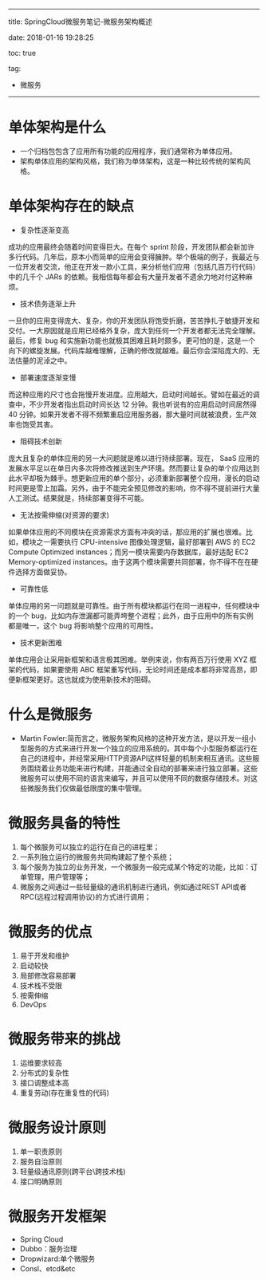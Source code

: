 ----------
title: SpringCloud微服务笔记-微服务架构概述

date: 2018-01-16 19:28:25
 
toc: true

tag:
 
- 微服务

----------

# 单体架构是什么

- 一个归档包包含了应用所有功能的应用程序，我们通常称为单体应用。
- 架构单体应用的架构风格，我们称为单体架构，这是一种比较传统的架构风格。

# 单体架构存在的缺点

- 复杂性逐渐变高

成功的应用最终会随着时间变得巨大。在每个 sprint 阶段，开发团队都会新加许多行代码。几年后，原本小而简单的应用会变得臃肿。举个极端的例子，我最近与一位开发者交流，他正在开发一款小工具，来分析他们应用（包括几百万行代码）中的几千个 JARs 的依赖。我相信每年都会有大量开发者不遗余力地对付这种麻烦。

- 技术债务逐渐上升

一旦你的应用变得庞大、复杂，你的开发团队将饱受折磨，苦苦挣扎于敏捷开发和交付。一大原因就是应用已经格外复杂，庞大到任何一个开发者都无法完全理解。最后，修复 bug 和实施新功能也就极其困难且耗时颇多。更可怕的是，这是一个向下的螺旋发展。代码库越难理解，正确的修改就越难。最后你会深陷庞大的、无法估量的泥淖之中。

- 部署速度逐渐变慢

而这种应用的尺寸也会拖慢开发进度。应用越大，启动时间越长。譬如在最近的调查中，不少开发者指出启动时间长达 12 分钟。我也听说有的应用启动时间居然得 40 分钟。如果开发者不得不频繁重启应用服务器，那大量时间就被浪费，生产效率也饱受其害。

- 阻碍技术创新

庞大且复杂的单体应用的另一大问题就是难以进行持续部署。现在， SaaS 应用的发展水平足以在单日内多次将修改推送到生产环境。然而要让复杂的单个应用达到此水平却极为棘手。想更新应用的单个部分，必须重新部署整个应用，漫长的启动时间更是雪上加霜。另外，由于不能完全预见修改的影响，你不得不提前进行大量人工测试。结果就是，持续部署变得不可能。

<!--more-->

- 无法按需伸缩(对资源的要求)

如果单体应用的不同模块在资源需求方面有冲突的话，那应用的扩展也很难。比如，模块之一需要执行 CPU-intensive 图像处理逻辑，最好部署到 AWS 的 EC2 Compute Optimized instances；而另一模块需要内存数据库，最好适配 EC2 Memory-optimized instances。由于这两个模块需要共同部署，你不得不在在硬件选择方面做妥协。

- 可靠性低

单体应用的另一问题就是可靠性。由于所有模块都运行在同一进程中，任何模块中的一个 bug，比如内存泄漏都可能弄垮整个进程；此外，由于应用中的所有实例都是唯一，这个 bug 将影响整个应用的可用性。

- 技术更新困难

单体应用会让采用新框架和语言极其困难。举例来说，你有两百万行使用 XYZ 框架的代码，如果要使用 ABC 框架重写代码，无论时间还是成本都将非常高昂，即便新框架更好。这也就成为使用新技术的阻碍。


# 什么是微服务

- Martin Fowler:简而言之，微服务架构风格的这种开发方法，是以开发一组小型服务的方式来进行开发一个独立的应用系统的。其中每个小型服务都运行在自己的进程中，并经常采用HTTP资源API这样轻量的机制来相互通讯。这些服务围绕着业务功能来进行构建，并能通过全自动的部署来进行独立部署。这些微服务可以使用不同的语言来编写，并且可以使用不同的数据存储技术。对这些微服务我们仅做最低限度的集中管理。

# 微服务具备的特性

1. 每个微服务可以独立的运行在自己的进程里；
2. 一系列独立运行的微服务共同构建起了整个系统；
3. 每个服务为独立的业务开发，一个微服务一般完成某个特定的功能，比如：订单管理，用户管理等；
4. 微服务之间通过一些轻量级的通讯机制进行通讯，例如通过REST API或者RPC(远程过程调用协议)的方式进行调用；

# 微服务的优点

1. 易于开发和维护
2. 启动较快
3. 局部修改容易部署
4. 技术栈不受限
5. 按需伸缩
6. DevOps

# 微服务带来的挑战

1. 运维要求较高
2. 分布式的复杂性
3. 接口调整成本高
4. 重复劳动(存在重复性的代码)

# 微服务设计原则

1. 单一职责原则
2. 服务自治原则
3. 轻量级通讯原则(跨平台\跨技术栈)
4. 接口明确原则

# 微服务开发框架

- Spring Cloud
- Dubbo：服务治理
- Dropwizard:单个微服务
- Consl、etcd&etc